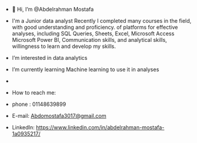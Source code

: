 - 👋 Hi, I’m @Abdelrahman Mostafa
-    I'm a Junior data analyst 
     Recently I completed many courses in the field, with good understanding and proficiency.
     of platforms for effective analyses, including SQL Queries, Sheets, Excel, Microsoft Access Microsoft Power BI, 
     Communication skills, and analytical skills, willingness to learn and develop my skills.
     
-    I’m interested in data analytics
-    I’m currently learning Machine learning to use it in analyses
- 
-    How to reach me:
-    phone : 01148639899
-    E-mail: Abdomostafa3017@gmail.com
-    LinkedIn: https://www.linkedin.com/in/abdelrahman-mostafa-1a0935217/

<!---
AbdelrahmanMostafa07/AbdelrahmanMostafa07 is a ✨ special ✨ repository because its `README.md` (this file) appears on your GitHub profile.
You can click the Preview link to take a look at your changes.
--->
